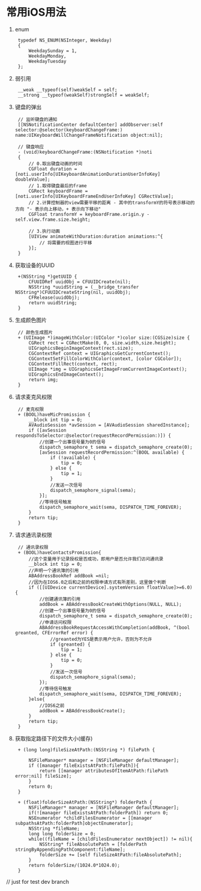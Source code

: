 #  常用iOS用法

1. enum

		typedef NS_ENUM(NSInteger, Weekday)
		{
		    WeekdaySunday = 1,
		    WeekdayMonday,
		    WeekdayTuesday
		};

2. 弱引用 
	
		__weak __typeof(self)weakSelf = self;
		__strong __typeof(weakSelf)strongSelf = weakSelf;
		
3. 键盘的弹出
	
		// 监听键盘的通知
    	[[NSNotificationCenter defaultCenter] addObserver:self selector:@selector(keyboardChangeFrame:) name:UIKeyboardWillChangeFrameNotification object:nil];
    	
    	// 键盘响应
		- (void)keyboardChangeFrame:(NSNotification *)noti
		{    
		    // 0.取出键盘动画的时间
		    CGFloat duration = [noti.userInfo[UIKeyboardAnimationDurationUserInfoKey] doubleValue];
		    // 1.取得键盘最后的frame
		    CGRect keyboardFrame = [noti.userInfo[UIKeyboardFrameEndUserInfoKey] CGRectValue];
		    // 2.计算控制器的view需要平移的距离 - 其中的transformY的符号表示移动的方向 "- 表示向上移动，+ 表示向下移动"
		    CGFloat transformY = keyboardFrame.origin.y - self.view.frame.size.height;
		
		    // 3.执行动画
		    [UIView animateWithDuration:duration animations:^{
		        // 将需要的视图进行平移
		    }];
		}
		
4. 获取设备的UUID

		+(NSString *)getUUID {
		    CFUUIDRef uuidObj = CFUUIDCreate(nil);
		    NSString *uuidString = (__bridge_transfer NSString*)CFUUIDCreateString(nil, uuidObj);
		    CFRelease(uuidObj);
		    return uuidString;
		}
		
5. 生成颜色图片

		// 颜色生成图片
		+ (UIImage *)imageWithColor:(UIColor *)color size:(CGSize)size {
		    CGRect rect = CGRectMake(0, 0, size.width,size.height);
		    UIGraphicsBeginImageContext(rect.size);
		    CGContextRef context = UIGraphicsGetCurrentContext();
		    CGContextSetFillColorWithColor(context, [color CGColor]);
		    CGContextFillRect(context, rect);
		    UIImage *img = UIGraphicsGetImageFromCurrentImageContext();
		    UIGraphicsEndImageContext();
		    return img;
		}
		
6. 请求麦克风权限

		// 麦克权限
		+ (BOOL)haveMicPromission {
		    __block int tip = 0;
		    AVAudioSession *avSession = [AVAudioSession sharedInstance];
		    if ([avSession respondsToSelector:@selector(requestRecordPermission:)]) {
		        //创建一个出事信号量为0的信号
		        dispatch_semaphore_t sema = dispatch_semaphore_create(0);
		        [avSession requestRecordPermission:^(BOOL available) {
		            if (!available) {
		                tip = 0;
		            } else {
		                tip = 1;
		            }
		            //发送一次信号
		            dispatch_semaphore_signal(sema);
		        }];
		        //等待信号触发
		        dispatch_semaphore_wait(sema, DISPATCH_TIME_FOREVER);
		    }
		    return tip;
		}
		
7. 请求通讯录权限

		// 通讯录权限
		+ (BOOL)haveContactsPromission{
		    //这个变量用于记录授权是否成功，即用户是否允许我们访问通讯录
		    __block int tip = 0;
		    //声明一个通讯簿的引用
		    ABAddressBookRef addBook =nil;
		    //因为在IOS6.0之后和之前的权限申请方式有所差别，这里做个判断
		    if ([[UIDevice currentDevice].systemVersion floatValue]>=6.0) {
		        //创建通讯簿的引用
		        addBook = ABAddressBookCreateWithOptions(NULL, NULL);
		        //创建一个出事信号量为0的信号
		        dispatch_semaphore_t sema = dispatch_semaphore_create(0);
		        //申请访问权限
		        ABAddressBookRequestAccessWithCompletion(addBook, ^(bool greanted, CFErrorRef error) {
		            //greanted为YES是表示用户允许，否则为不允许
		            if (greanted) {
		                tip = 1;
		            } else {
		                tip = 0;
		            }
		            //发送一次信号
		            dispatch_semaphore_signal(sema);
		        });
		        //等待信号触发
		        dispatch_semaphore_wait(sema, DISPATCH_TIME_FOREVER);
		    }else{
		        //IOS6之前
		        addBook = ABAddressBookCreate();
		    }
		    return tip;
		}
		
8. 获取指定路径下的文件大小(缓存)

		+ (long long)fileSizeAtPath:(NSString *) filePath {
		
		    NSFileManager* manager = [NSFileManager defaultManager];
		    if ([manager fileExistsAtPath:filePath]){
		        return [[manager attributesOfItemAtPath:filePath error:nil] fileSize];
		    }
		    return 0;
		}
		
		+ (float)folderSizeAtPath:(NSString*) folderPath {
		    NSFileManager* manager = [NSFileManager defaultManager];
		    if(![manager fileExistsAtPath:folderPath]) return 0;
		    NSEnumerator *childFilesEnumerator = [[manager subpathsAtPath:folderPath]objectEnumerator];
		    NSString *fileName;
		    long long folderSize = 0;
		    while((fileName = [childFilesEnumerator nextObject]) != nil){
		        NSString* fileAbsolutePath = [folderPath stringByAppendingPathComponent:fileName];
		        folderSize += [self fileSizeAtPath:fileAbsolutePath];
		    }
		    return folderSize/(1024.0*1024.0);
		}
		
		
// just for test dev branch